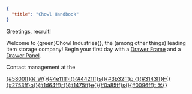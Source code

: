 ```json
{
  "title": "Chowl Handbook"
}
```

Greetings, recruit!

Welcome to {green}Chowl Industries{}, the (among other things) leading item storage company!
Begin your first day with a [Drawer Frame](^chowl-industries:drawer_frame) and a [Drawer Panel](^chowl-industries:panels/drawer_panel).


Contact management at the

[{#5800ff}⌘ W{}{#4e11ff}i{}{#4421ff}s{}{#3b32ff}p {}{#3143ff}F{}{#2753ff}o{}{#1d64ff}r{}{#1475ff}e{}{#0a85ff}s{}{#0096ff}t ⌘{}](https://wispforest.io/discord)
